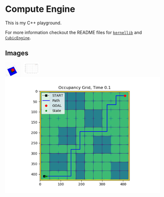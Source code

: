 # Compute Engine

This is my C++ playground.

For more information checkout the README files for <a href="https://github.com/pockerman/compute_engine/tree/master/kernel">```kernellib```</a>
and <a href="https://github.com/pockerman/compute_engine/tree/master/cubic_engine#machine_learning">```CubicEngine```</a>.

## Images

<img src="images/squeare_transport.gif"
     alt="Square transport view 3D"
     style="float: left; margin-right: 10px; width: 50px;" />

<img src="images/ekf.gif"
     alt="Extended Kalman Filter"
     style="float: left; margin-right: 10px; width: 50px;" />


<img src="images/path_following.gif"
     alt="Extended Kalman Filter"
     style="float: left; margin-right: 10px; width: 500px;" />

